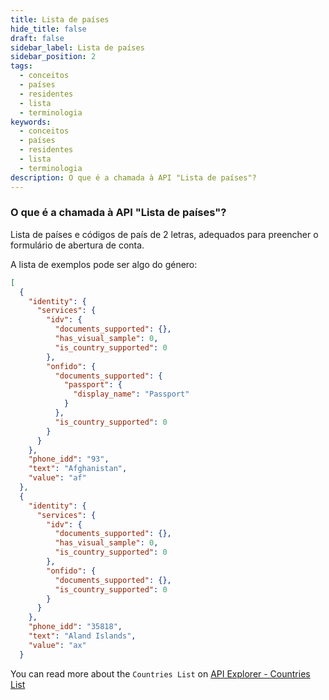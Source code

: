 ```yaml
---
title: Lista de países
hide_title: false
draft: false
sidebar_label: Lista de países
sidebar_position: 2
tags:
  - conceitos
  - países
  - residentes
  - lista
  - terminologia
keywords:
  - conceitos
  - países
  - residentes
  - lista
  - terminologia
description: O que é a chamada à API "Lista de países"?
---
```


### O que é a chamada à API "Lista de países"?

Lista de países e códigos de país de 2 letras, adequados para preencher o formulário de abertura de conta.

A lista de exemplos pode ser algo do género:

```json
[
  {
    "identity": {
      "services": {
        "idv": {
          "documents_supported": {},
          "has_visual_sample": 0,
          "is_country_supported": 0
        },
        "onfido": {
          "documents_supported": {
            "passport": {
              "display_name": "Passport"
            }
          },
          "is_country_supported": 0
        }
      }
    },
    "phone_idd": "93",
    "text": "Afghanistan",
    "value": "af"
  },
  {
    "identity": {
      "services": {
        "idv": {
          "documents_supported": {},
          "has_visual_sample": 0,
          "is_country_supported": 0
        },
        "onfido": {
          "documents_supported": {},
          "is_country_supported": 0
        }
      }
    },
    "phone_idd": "35818",
    "text": "Aland Islands",
    "value": "ax"
  }
```

You can read more about the `Countries List` on [API Explorer - Countries List](https://api.deriv.com/api-explorer#residence_list)
